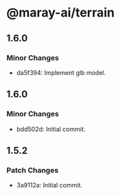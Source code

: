 # @maray-ai/terrain

## 1.6.0

### Minor Changes

- da5f394: Implement glb model.

## 1.6.0

### Minor Changes

- bdd502d: Initial commit.

## 1.5.2

### Patch Changes

- 3a9112a: Initial commit.
